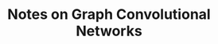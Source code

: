 ---
title: "Notes on Graph Convolutional Networks"
excerpt_separator: "<!--more-->"
categories:
  - Community Detection
  - Generative Models
tags:
author_profile: false
---
